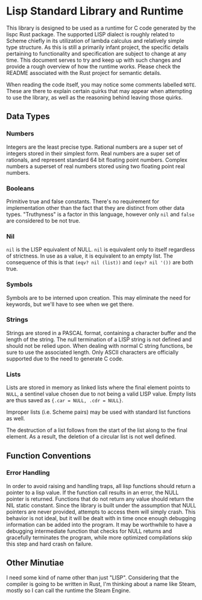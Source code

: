 # Lisp Standard Library and Runtime

This library is designed to be used as a runtime for C code generated by the lispc Rust package. The supported LISP
dialect is roughly related to Scheme chiefly in its utilization of lambda calculus and relatively simple type structure.
As this is still a primarily infant project, the specific details pertaining to functionality and specification are
subject to change at any time. This document serves to try and keep up with such changes and provide a rough overview of
how the runtime works. Please check the README associated with the Rust project for semantic details.

When reading the code itself, you may notice some comments labelled `NOTE`. These are there to explain certain quirks
that may appear when attempting to use the library, as well as the reasoning behind leaving those quirks.

## Data Types

### Numbers

Integers are the least precise type. Rational numbers are a super set of integers stored in their simplest form. Real 
numbers are a super set of rationals, and represent standard 64 bit floating point numbers. Complex numbers a superset
of real numbers stored using two floating point real numbers.

### Booleans

Primitive true and false constants. There's no requirement for implementation other than the fact that they are distinct
from other data types. "Truthyness" is a factor in this language, however only `nil` and `false` are considered to be 
not true.

### Nil

`nil` is the LISP equivalent of NULL. `nil` is equivalent only to itself regardless of strictness. In use as a value, it
is equivalent to an empty list. The consequence of this is that `(eqv? nil (list))` and `(eqv? nil '())` are both true.

### Symbols
Symbols are to be interned upon creation. This may eliminate the need for keywords, but we'll have to see when we get 
there.

### Strings

Strings are stored in a PASCAL format, containing a character buffer and the length of the string. The null termination
of a LISP string is not defined and should not be relied upon. When dealing with normal C string functions, be sure to
use the associated length. Only ASCII characters are officially supported due to the need to generate C code.

### Lists

Lists are stored in memory as linked lists where the final element points to `NULL`, a sentinel value chosen due to not
being a valid LISP value. Empty lists are thus saved as `{.car = NULL, .cdr = NULL}`.

Improper lists (i.e. Scheme pairs) may be used with standard list functions as well.

The destruction of a list follows from the start of the list along to the final element. As a result, the deletion of a
circular list is not well defined.

## Function Conventions

### Error Handling

In order to avoid raising and handling traps, all lisp functions should return a pointer to a lisp value. If the
function call results in an error, the NULL pointer is returned. Functions that do not return any value should return
the NIL static constant. Since the library is built under the assumption that NULL pointers are never provided,
attempts to access them will simply crash. This behavior is not ideal, but it will be dealt with in time once enough 
debugging information can be added into the program. It may be worthwhile to have a debugging intermediate function that
checks for NULL returns and gracefully terminates the program, while more optimized compilations skip this step and hard
crash on failure. 

## Other Minutiae

I need some kind of name other than just "LISP". Considering that the compiler is going to be written in Rust, I'm
thinking about a name like Steam, mostly so I can call the runtime the Steam Engine.